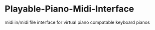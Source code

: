 # Playable-Piano-Midi-Interface
midi in/midi file interface for virtual piano compatable keyboard pianos
